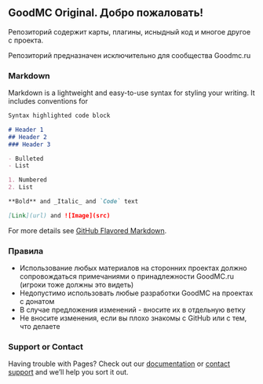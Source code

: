 ## GoodMC Original. Добро пожаловать! 

Репозиторий содержит карты, плагины, исныдный код и многое другое с проекта. 

Репозиторий предназначен исключительно для сообщества Goodmc.ru 

### Markdown

Markdown is a lightweight and easy-to-use syntax for styling your writing. It includes conventions for

```markdown
Syntax highlighted code block

# Header 1
## Header 2
### Header 3

- Bulleted
- List

1. Numbered
2. List

**Bold** and _Italic_ and `Code` text

[Link](url) and ![Image](src)
```

For more details see [GitHub Flavored Markdown](https://guides.github.com/features/mastering-markdown/).

### Правила

- Использование любых материалов на сторонних проектах должно сопровождаться примечаниями о принадлежности GoodMC.ru (игроки тоже должны это видеть)
- Недопустимо использовать любые разработки GoodMC на проектах с донатом
- В случае предложения изменений - вносите их в отдельную ветку
- Не вносите изменения, если вы плохо знакомы с GitHub или с тем, что делаете

### Support or Contact

Having trouble with Pages? Check out our [documentation](https://help.github.com/categories/github-pages-basics/) or [contact support](https://github.com/contact) and we’ll help you sort it out.
